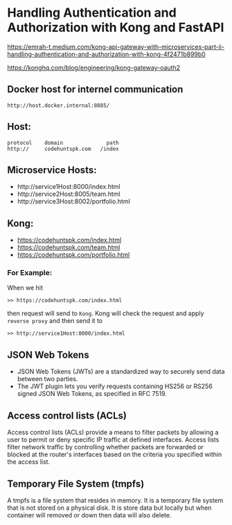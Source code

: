 
# Handling Authentication and Authorization with Kong and FastAPI

https://emrah-t.medium.com/kong-api-gateway-with-microservices-part-ii-handling-authentication-and-authorization-with-kong-4f2471b899b0

https://konghq.com/blog/engineering/kong-gateway-oauth2

## Docker host for internel communication

    http://host.docker.internal:8085/

## Host:
    protocol    domain              path
    http://     codehuntspk.com   /index

## Microservice Hosts:
- http://service1Host:8000/index.html
- http://service2Host:8005/team.html
- http://service3Host:8002/portfolio.html

## Kong:
- https://codehuntspk.com/index.html
- https://codehuntspk.com/team.html
- https://codehuntspk.com/portfolio.html

### For Example:
When we hit

    >> https://codehuntspk.com/index.html

then request will send to `Kong`. Kong will check the request and apply `reverse proxy` and then send it to 

    >> http://service1Host:8000/index.html

## JSON Web Tokens 
- JSON Web Tokens (JWTs) are a standardized way to securely send data between two parties.
- The JWT plugin lets you verify requests containing HS256 or RS256 signed JSON Web Tokens, as specified in RFC 7519.

## Access control lists (ACLs)
Access control lists (ACLs) provide a means to filter packets by allowing a user to permit or deny specific IP traffic at defined interfaces. Access lists filter network traffic by controlling whether packets are forwarded or blocked at the router's interfaces based on the criteria you specified within the access list.

## Temporary File System (tmpfs)
A tmpfs is a file system that resides in memory. It is a temporary file system that is not stored on a physical disk. It is store data but locally but when container will removed or down then data will also delete.